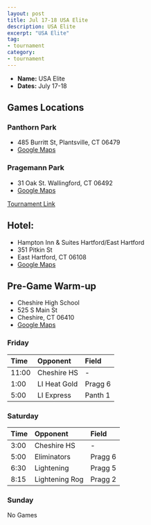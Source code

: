 ```yaml
---
layout: post
title: Jul 17-18 USA Elite
description: USA Elite
excerpt: "USA Elite"
tag:
- tournament
category:
- tournament
---
```

* **Name:** USA Elite
* **Dates:** July 17-18

## Games Locations
### **Panthorn Park**
* 485 Burritt St, Plantsville, CT 06479
* [Google Maps](https://goo.gl/maps/6YwPsAaRaTtFcKC17)

### **Pragemann Park**
* 31 Oak St. Wallingford, CT 06492
* [Google Maps](https://goo.gl/maps/e8Cy8nZuvtRxARj36)

[Tournament Link](http://www.usaeliteshowcases.com/)

## Hotel:
* Hampton Inn & Suites Hartford/East Hartford
* 351 Pitkin St
* East Hartford, CT 06108
* [Google Maps](https://goo.gl/maps/Si2JvMFhtZJ8awme6)
  
## Pre-Game Warm-up
* Cheshire High School
* 525 S Main St
* Cheshire, CT 06410
* [Google Maps](https://goo.gl/maps/cQjN8UbWzLnZx7dY6)

### Friday

| Time     | Opponent       | Field |
|:---      |:---            |:---   |
| 11:00    | Cheshire HS    |  -    |
| 1:00      | LI Heat Gold  |Pragg 6 |
| 5:00      | LI Express  |Panth 1 |

### Saturday

| Time     | Opponent       | Field |
|:---      |:---            |:---   |
| 3:00     | Cheshire HS    |  -    |
| 5:00      | Eliminators  |Pragg 6 |
| 6:30      | Lightening  |Pragg 5 |
| 8:15      | Lightening Rog  |Pragg 2    |

### Sunday

No Games
